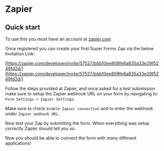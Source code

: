# Zapier

## Quick start

To use this you must have an account at [zapier.com](zapier.com)

Once registered you can create your first Super Forms Zap via the below Invitation Link:

[https://zapier.com/developer/invite/57527/bbb10ee808fe8a835a33e29f5249fd2d/](https://zapier.com/developer/invite/57527/bbb10ee808fe8a835a33e29f5249fd2d/)

Follow the steps provided at Zapier, and once asked for a test submission make sure to setup the Zapier webhook URL on your form by navigating to: `Form Settings > Zapier Settings`.

Make sure to check `Enable Zapier connection` and to enter the webhook under `Zapier webhook URL`.

Now test your Zap by submitting the form. When everything was setup correctly Zapier should tell you so.

Now you should be able to connect the form with many different applications!

